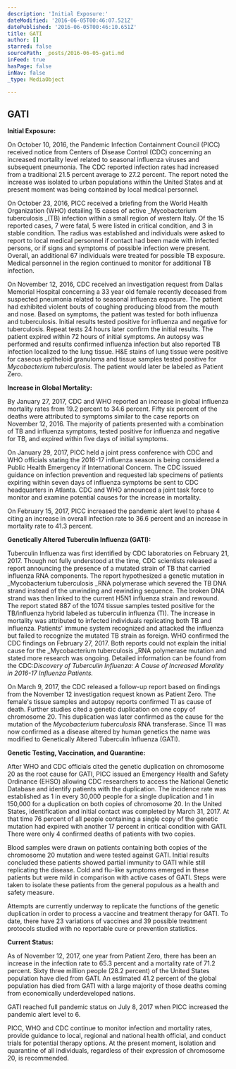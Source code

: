 ```yaml
---
description: 'Initial Exposure:'
dateModified: '2016-06-05T00:46:07.521Z'
datePublished: '2016-06-05T00:46:10.651Z'
title: GATI
author: []
starred: false
sourcePath: _posts/2016-06-05-gati.md
inFeed: true
hasPage: false
inNav: false
_type: MediaObject

---
```

<article style=""><h1>GATI</h1></article>

**Initial Exposure:**

On October 10, 2016, the Pandemic Infection Containment Council (PICC) received notice from Centers of Disease Control (CDC) concerning an increased mortality level related to seasonal influenza viruses and subsequent pneumonia. The CDC reported infection rates had increased from a traditional 21.5 percent average to 27.2 percent. The report noted the increase was isolated to urban populations within the United States and at present moment was being contained by local medical personnel.

On October 23, 2016, PICC received a briefing from the World Health Organization (WHO) detailing 15 cases of active _Mycobacterium tuberculosis _(TB) infection within a small region of western Italy. Of the 15 reported cases, 7 were fatal, 5 were listed in critical condition, and 3 in stable condition. The radius was established and individuals were asked to report to local medical personnel if contact had been made with infected persons, or if signs and symptoms of possible infection were present. Overall, an additional 67 individuals were treated for possible TB exposure. Medical personnel in the region continued to monitor for additional TB infection.

On November 12, 2016, CDC received an investigation request from Dallas Memorial Hospital concerning a 33 year old female recently deceased from suspected pneumonia related to seasonal influenza exposure. The patient had exhibited violent bouts of coughing producing blood from the mouth and nose. Based on symptoms, the patient was tested for both influenza and tuberculosis. Initial results tested positive for influenza and negative for tuberculosis. Repeat tests 24 hours later confirm the initial results. The patient expired within 72 hours of initial symptoms. An autopsy was performed and results confirmed influenza infection but also reported TB infection localized to the lung tissue. H&E stains of lung tissue were positive for caseous epitheloid granuloma and tissue samples tested positive for _Mycobacterium tuberculosis._ The patient would later be labeled as Patient Zero.

**Increase in Global Mortality:**

By January 27, 2017, CDC and WHO reported an increase in global influenza mortality rates from 19.2 percent to 34.6 percent. Fifty six percent of the deaths were attributed to symptoms similar to the case reports on November 12, 2016\. The majority of patients presented with a combination of TB and influenza symptoms, tested positive for influenza and negative for TB, and expired within five days of initial symptoms.

On January 29, 2017, PICC held a joint press conference with CDC and WHO officials stating the 2016-17 influenza season is being considered a Public Health Emergency if International Concern. The CDC issued guidance on infection prevention and requested lab specimens of patients expiring within seven days of influenza symptoms be sent to CDC headquarters in Atlanta. CDC and WHO announced a joint task force to monitor and examine potential causes for the increase in mortality.

On February 15, 2017, PICC increased the pandemic alert level to phase 4 citing an increase in overall infection rate to 36.6 percent and an increase in mortality rate to 41.3 percent.

**Genetically Altered Tuberculin Influenza (GATI):**

Tuberculin Influenza was first identified by CDC laboratories on February 21, 2017\. Though not fully understood at the time, CDC scientists released a report announcing the presence of a mutated strain of TB that carried influenza RNA components. The report hypothesized a genetic mutation in _Mycobacterium tuberculosis _RNA polymerase which severed the TB DNA strand instead of the unwinding and rewinding sequence. The broken DNA strand was then linked to the current H5N1 influenza strain and rewound. The report stated 887 of the 1074 tissue samples tested positive for the TB/influenza hybrid labeled as tuberculin influenza (TI). The increase in mortality was attributed to infected individuals replicating both TB and influenza. Patients' immune system recognized and attacked the influenza but failed to recognize the mutated TB strain as foreign. WHO confirmed the CDC findings on February 27, 2017\. Both reports could not explain the initial cause for the _Mycobacterium tuberculosis _RNA polymerase mutation and stated more research was ongoing. Detailed information can be found from the CDC:_Discovery of Tuberculin Influenza: A Cause of Increased Morality in 2016-17 Influenza Patients._

On March 9, 2017, the CDC released a follow-up report based on findings from the November 12 investigation request known as Patient Zero. The female's tissue samples and autopsy reports confirmed TI as cause of death. Further studies cited a genetic duplication on one copy of chromosome 20\. This duplication was later confirmed as the cause for the mutation of the _Mycobacterium tuberculosis_ RNA transferase. Since TI was now confirmed as a disease altered by human genetics the name was modified to Genetically Altered Tuberculin Influenza (GATI).

**Genetic Testing, Vaccination, and Quarantine:**

After WHO and CDC officials cited the genetic duplication on chromosome 20 as the root cause for GATI, PICC issued an Emergency Health and Safety Ordinance (EHSO) allowing CDC researchers to access the National Genetic Database and identify patients with the duplication. The incidence rate was established as 1 in every 30,000 people for a single duplication and 1 in 150,000 for a duplication on both copies of chromosome 20\. In the United States, identification and initial contact was completed by March 31, 2017\. At that time 76 percent of all people containing a single copy of the genetic mutation had expired with another 17 percent in critical condition with GATI. There were only 4 confirmed deaths of patients with two copies.

Blood samples were drawn on patients containing both copies of the chromosome 20 mutation and were tested against GATI. Initial results concluded these patients showed partial immunity to GATI while still replicating the disease. Cold and flu-like symptoms emerged in these patients but were mild in comparison with active cases of GATI. Steps were taken to isolate these patients from the general populous as a health and safety measure.

Attempts are currently underway to replicate the functions of the genetic duplication in order to process a vaccine and treatment therapy for GATI. To date, there have 23 variations of vaccines and 39 possible treatment protocols studied with no reportable cure or prevention statistics.

**Current Status:**

As of November 12, 2017, one year from Patient Zero, there has been an increase in the infection rate to 65.3 percent and a mortality rate of 71.2 percent. Sixty three million people (28.2 percent) of the United States population have died from GATI. An estimated 41.2 percent of the global population has died from GATI with a large majority of those deaths coming from economically underdeveloped nations.

GATI reached full pandemic status on July 8, 2017 when PICC increased the pandemic alert level to 6\.

PICC, WHO and CDC continue to monitor infection and mortality rates, provide guidance to local, regional and national health official, and conduct trials for potential therapy options. At the present moment, isolation and quarantine of all individuals, regardless of their expression of chromosome 20, is recommended.